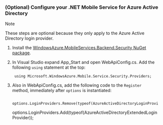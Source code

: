 ### (Optional) Configure your .NET Mobile Service for Azure Active Directory
> [!NOTE]
> These steps are optional because they only apply to the Azure Active Directory login provider.
> 
> 
1. Install the [WindowsAzure.MobileServices.Backend.Security NuGet package](https://www.nuget.org/packages/WindowsAzure.MobileServices.Backend.Security).

2. In Visual Studio expand App_Start and open WebApiConfig.cs. Add the following `using` statement at the top:

        using Microsoft.WindowsAzure.Mobile.Service.Security.Providers;
3. Also in WebApiConfig.cs, add the following code to the `Register` method, immediately after `options` is instantiated:

        options.LoginProviders.Remove(typeof(AzureActiveDirectoryLoginProvider));
     options.LoginProviders.Add(typeof(AzureActiveDirectoryExtendedLoginProvider));

